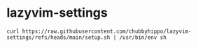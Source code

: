 # lazyvim-settings
```shell
curl https://raw.githubusercontent.com/chubbyhippo/lazyvim-settings/refs/heads/main/setup.sh | /usr/bin/env sh
```
